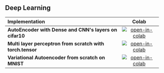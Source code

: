 ## Deep Learning

| Implementation                                                       | Colab                                            |
| :-------------------------------------------------------- | :-----------------------------------------------:| 
| **AutoEncoder with Dense and CNN's layers on cifar10**               | [![open-in-colab]][lab01-colab]                  | 
| **Multi layer perceptron from scratch with torch.tensor**               | [![open-in-colab]][lab02-colab]                  | 
| **Variational Autoencoder from scratch on MNIST**               | [![open-in-colab]][lab03-colab]                  | 
            


[lab01-colab]: https://colab.research.google.com/drive/1edA6JZiwfFA9xILRVy2tEPjlsFxXNMFx?usp=sharing
[lab02-colab]: https://colab.research.google.com/drive/1JD_vlo1h4EsT4Mvpc0UsI4XnLCFUFrWZ?usp=sharing

[lab03-colab]: https://colab.research.google.com/drive/1XwJ95cuzRNgRnaYR1mkGQh0QK0gYUvak?usp=sharing
[lab04-colab]: https://fsdl.me/lab04-colab
[lab05-colab]: https://fsdl.me/lab05-colab
[lab06-colab]: https://fsdl.me/lab06-colab
[lab07-colab]: https://fsdl.me/lab07-colab
[lab08-colab]: https://fsdl.me/lab08-colab

[open-in-colab]: https://colab.research.google.com/assets/colab-badge.svg

